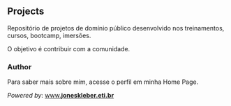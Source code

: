 ## Projects

Repositório de projetos de domínio público desenvolvido nos treinamentos, cursos, bootcamp, imersões.

O objetivo é contribuir com a comunidade.

### Author

Para saber mais sobre mim, acesse o perfil em minha Home Page.

<em>Powered by</em>: [www.<strong>joneskleber.eti.br</strong>](https://www.joneskleber.eti.br)

